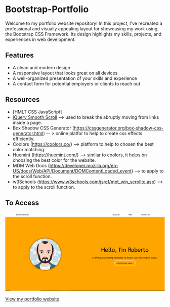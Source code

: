 # Bootstrap-Portfolio

Welcome to my portfolio website repository! In this project, I've recreated a professional and visually appealing layout for showcasing my work using the Bootstrap CSS Framework. Its design highlights my skills, projects, and experiences in web development.

## Features

- A clean and modern design
- A responsive layout that looks great on all devices
- A well-organized presentation of your skills and experience
- A contact form for potential employers or clients to reach out

## Resources

- [HMLT CSS JavaScript]
- [jQuery Smooth Scroll](https://www.w3schools.com/howto/howto_css_smooth_scroll.asp) --> used to break the abruptly moving from links inside a page.
- Box Shadow CSS Generator (https://cssgenerator.org/box-shadow-css-generator.html) -- > online platfor to help to create css effects efficiently.
- Coolors (https://coolors.co/) --> platform to help to chosen the best color matching.
- Huemint (https://huemint.com/) --> similar to coolors, it helps on choosing the best color for the website.
- MDM Web Docs (https://developer.mozilla.org/en-US/docs/Web/API/Document/DOMContentLoaded_event) --> to apply to the scroll function.
- w3Schools (https://www.w3schools.com/jsref/met_win_scrollto.asp) --> to apply to the scroll function.



## To Access

![Roberto Portfolio](./images/portfolio-img.PNG)

[View my portfolio website](https://rober-web.github.io/Bootstrap-Portfolio/)

